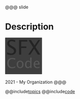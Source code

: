 
@@@ slide
# Description
![sfxcode.jpg](images/sfxcode.jpg)

2021 - My Organization
@@@

@@include[topics](includes/topics.md)
@@include[code](includes/code.md)

